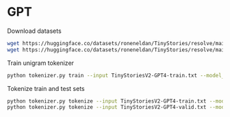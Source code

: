 # GPT

Download datasets

```bash
wget https://huggingface.co/datasets/roneneldan/TinyStories/resolve/main/TinyStoriesV2-GPT4-train.txt
wget https://huggingface.co/datasets/roneneldan/TinyStories/resolve/main/TinyStoriesV2-GPT4-valid.txt
```

Train unigram tokenizer

```bash
python tokenizer.py train --input TinyStoriesV2-GPT4-train.txt --model_name tiny_stories_unigram --input_sentence_size 2000000
```

Tokenize train and test sets

```bash
python tokenizer.py tokenize --input TinyStoriesV2-GPT4-train.txt --model_name tiny_stories_unigram --save_path tiny_stories_train.bin
python tokenizer.py tokenize --input TinyStoriesV2-GPT4-valid.txt --model_name tiny_stories_unigram --save_path tiny_stories_valid.bin
```
